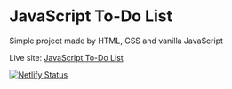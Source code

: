 # JavaScript To-Do List

Simple project made by HTML, CSS and vanilla JavaScript

Live site: [JavaScript To-Do List](https://precious-cheesecake-e77eed.netlify.app/)

[![Netlify Status](https://api.netlify.com/api/v1/badges/0a2747cf-f7d5-4ed5-bd4e-cc0517eac246/deploy-status)](https://app.netlify.com/sites/precious-cheesecake-e77eed/deploys)
